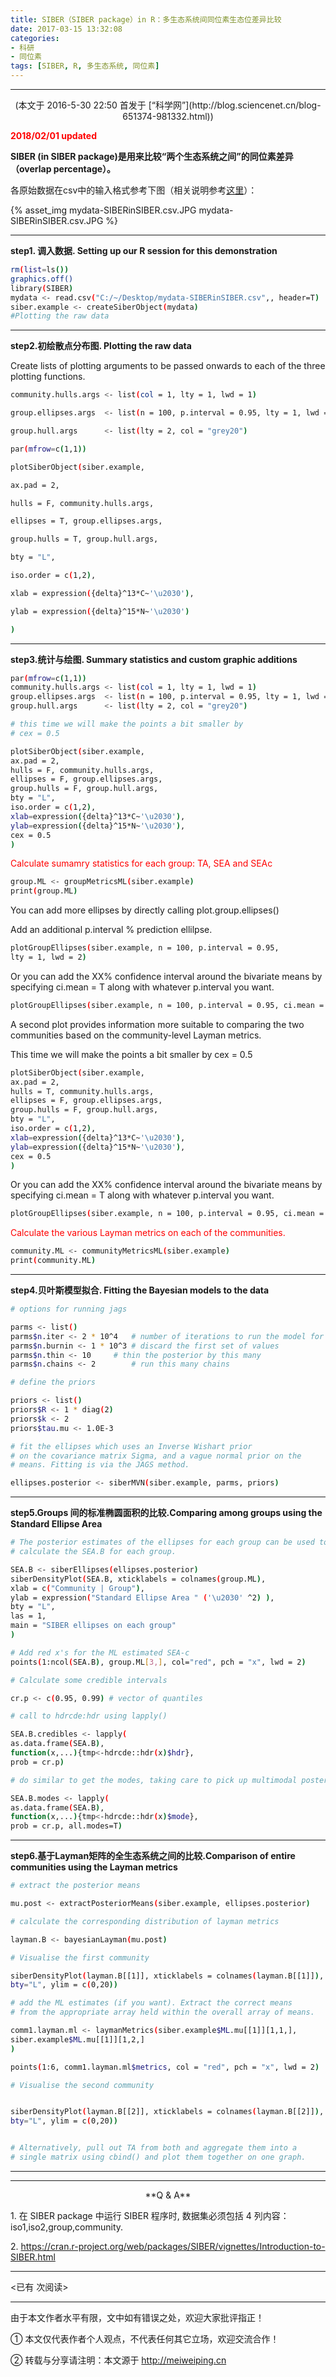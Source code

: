 ```yaml
---
title: SIBER（SIBER package）in R：多生态系统间同位素生态位差异比较 
date: 2017-03-15 13:32:08
categories: 
- 科研
- 同位素
tags: [SIBER, R, 多生态系统, 同位素]
---
```


---

<center>(本文于 2016-5-30 22:50 首发于 [“科学网”](http://blog.sciencenet.cn/blog-651374-981332.html))</center>

<font color=red>**2018/02/01 updated**</font>


**SIBER (in SIBER package)是用来比较“两个生态系统之间”的同位素差异（overlap percentage）。**

<!-- more -->

各原始数据在csv中的输入格式参考下图（相关说明参考[这里](http://phdmeiwp.github.io/sair%E6%96%B9%E6%B3%95%E5%8F%8AR%E6%93%8D%E4%BD%9C%E5%85%A5%E9%97%A8%E2%80%94%E2%80%94%E7%A8%B3%E5%AE%9A%E5%90%8C%E4%BD%8D%E7%B4%A0%E4%B9%8B%E9%A3%9F%E7%89%A9%E6%9D%A5%E6%BA%90%E6%AF%94%E4%BE%8B%E5%88%86%E6%9E%90/)）：

{% asset_img mydata-SIBERinSIBER.csv.JPG mydata-SIBERinSIBER.csv.JPG %}


---

**step1. 调入数据. Setting up our R session for this demonstration**

``` bash
rm(list=ls())
graphics.off()
library(SIBER)
mydata <- read.csv("C:/~/Desktop/mydata-SIBERinSIBER.csv",, header=T)
siber.example <- createSiberObject(mydata)
#Plotting the raw data
```

---

**step2.初绘散点分布图. Plotting the raw data**

Create lists of plotting arguments to be passed onwards to each of the three plotting functions.

``` bash
community.hulls.args <- list(col = 1, lty = 1, lwd = 1)

group.ellipses.args  <- list(n = 100, p.interval = 0.95, lty = 1, lwd = 2)

group.hull.args      <- list(lty = 2, col = "grey20")

par(mfrow=c(1,1))

plotSiberObject(siber.example,

ax.pad = 2,

hulls = F, community.hulls.args,

ellipses = T, group.ellipses.args,

group.hulls = T, group.hull.args,

bty = "L",

iso.order = c(1,2),

xlab = expression({delta}^13*C~'\u2030'),

ylab = expression({delta}^15*N~'\u2030')

)
```

---

**step3.统计与绘图. Summary statistics and custom graphic additions**

``` bash
par(mfrow=c(1,1))
community.hulls.args <- list(col = 1, lty = 1, lwd = 1)
group.ellipses.args  <- list(n = 100, p.interval = 0.95, lty = 1, lwd = 2)
group.hull.args      <- list(lty = 2, col = "grey20")

# this time we will make the points a bit smaller by
# cex = 0.5

plotSiberObject(siber.example,
ax.pad = 2,
hulls = F, community.hulls.args,
ellipses = F, group.ellipses.args,
group.hulls = F, group.hull.args,
bty = "L",
iso.order = c(1,2),
xlab=expression({delta}^13*C~'\u2030'),
ylab=expression({delta}^15*N~'\u2030'),
cex = 0.5
)
```

<font color=red>Calculate sumamry statistics for each group: TA, SEA and SEAc</font>

``` bash
group.ML <- groupMetricsML(siber.example)
print(group.ML)
```

You can add more ellipses by directly calling plot.group.ellipses()

Add an additional p.interval % prediction ellilpse.

``` bash
plotGroupEllipses(siber.example, n = 100, p.interval = 0.95,
lty = 1, lwd = 2)
```

Or you can add the XX% confidence interval around the bivariate means by specifying ci.mean = T along with whatever p.interval you want.

``` bash
plotGroupEllipses(siber.example, n = 100, p.interval = 0.95, ci.mean = T, lty = 1, lwd = 2)
```

A second plot provides information more suitable to comparing the two communities based on the community-level Layman metrics. 

This time we will make the points a bit smaller by cex = 0.5

``` bash
plotSiberObject(siber.example,
ax.pad = 2,
hulls = T, community.hulls.args,
ellipses = F, group.ellipses.args,
group.hulls = F, group.hull.args,
bty = "L",
iso.order = c(1,2),
xlab=expression({delta}^13*C~'\u2030'),
ylab=expression({delta}^15*N~'\u2030'),
cex = 0.5
)
```

Or you can add the XX% confidence interval around the bivariate means by specifying ci.mean = T along with whatever p.interval you want.

``` bash
plotGroupEllipses(siber.example, n = 100, p.interval = 0.95, ci.mean = T, lty = 1, lwd = 2)
```

<font color=red>Calculate the various Layman metrics on each of the communities.</font>

``` bash
community.ML <- communityMetricsML(siber.example)
print(community.ML)
```

---

**step4.贝叶斯模型拟合. Fitting the Bayesian models to the data**

``` bash
# options for running jags

parms <- list()
parms$n.iter <- 2 * 10^4   # number of iterations to run the model for
parms$n.burnin <- 1 * 10^3 # discard the first set of values
parms$n.thin <- 10     # thin the posterior by this many
parms$n.chains <- 2        # run this many chains

# define the priors

priors <- list()
priors$R <- 1 * diag(2)
priors$k <- 2
priors$tau.mu <- 1.0E-3

# fit the ellipses which uses an Inverse Wishart prior
# on the covariance matrix Sigma, and a vague normal prior on the
# means. Fitting is via the JAGS method.

ellipses.posterior <- siberMVN(siber.example, parms, priors)
```

---

**step5.Groups 间的标准椭圆面积的比较.Comparing among groups using the Standard Ellipse Area**

``` bash
# The posterior estimates of the ellipses for each group can be used to
# calculate the SEA.B for each group.

SEA.B <- siberEllipses(ellipses.posterior)
siberDensityPlot(SEA.B, xticklabels = colnames(group.ML),
xlab = c("Community | Group"),
ylab = expression("Standard Ellipse Area " ('\u2030' ^2) ),
bty = "L",
las = 1,
main = "SIBER ellipses on each group"
)

# Add red x's for the ML estimated SEA-c
points(1:ncol(SEA.B), group.ML[3,], col="red", pch = "x", lwd = 2)

# Calculate some credible intervals

cr.p <- c(0.95, 0.99) # vector of quantiles

# call to hdrcde:hdr using lapply()

SEA.B.credibles <- lapply(
as.data.frame(SEA.B),
function(x,...){tmp<-hdrcde::hdr(x)$hdr},
prob = cr.p)

# do similar to get the modes, taking care to pick up multimodal posterior distributions if present

SEA.B.modes <- lapply(
as.data.frame(SEA.B),
function(x,...){tmp<-hdrcde::hdr(x)$mode},
prob = cr.p, all.modes=T)
```

---

**step6.基于Layman矩阵的全生态系统之间的比较.Comparison of entire communities using the Layman metrics**

``` bash
# extract the posterior means

mu.post <- extractPosteriorMeans(siber.example, ellipses.posterior)

# calculate the corresponding distribution of layman metrics

layman.B <- bayesianLayman(mu.post)

# Visualise the first community

siberDensityPlot(layman.B[[1]], xticklabels = colnames(layman.B[[1]]),
bty="L", ylim = c(0,20))

# add the ML estimates (if you want). Extract the correct means
# from the appropriate array held within the overall array of means.

comm1.layman.ml <- laymanMetrics(siber.example$ML.mu[[1]][1,1,],
siber.example$ML.mu[[1]][1,2,]
)

points(1:6, comm1.layman.ml$metrics, col = "red", pch = "x", lwd = 2)

# Visualise the second community


siberDensityPlot(layman.B[[2]], xticklabels = colnames(layman.B[[2]]),
bty="L", ylim = c(0,20))


# Alternatively, pull out TA from both and aggregate them into a
# single matrix using cbind() and plot them together on one graph.
```

---

---

<center>**Q & A**</center>

1\. 在 SIBER package 中运行 SIBER 程序时, 数据集必须包括 4 列内容： iso1,iso2,group,community.

2\. https://cran.r-project.org/web/packages/SIBER/vignettes/Introduction-to-SIBER.html



---

<span id="busuanzi_container_page_pv">
<已有 <span id="busuanzi_value_page_pv"></span> 次阅读>
</span>

---


由于本文作者水平有限，文中如有错误之处，欢迎大家批评指正！

① 本文仅代表作者个人观点，不代表任何其它立场，欢迎交流合作！

② 转载与分享请注明：本文源于 http://meiweiping.cn